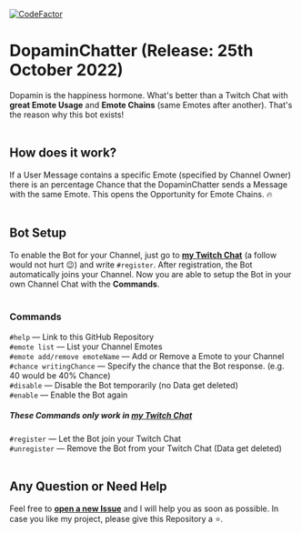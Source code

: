 [![CodeFactor](https://www.codefactor.io/repository/github/jakkoble/dopaminchatter/badge)](https://www.codefactor.io/repository/github/jakkoble/dopaminchatter)
# DopaminChatter (Release: 25th October 2022)
Dopamin is the happiness hormone. What's better than a Twitch Chat with **great Emote Usage** and **Emote Chains** (same Emotes after another). That's the reason why this bot exists!
</br>
</br>
## How does it work?
If a User Message contains a specific Emote (specified by Channel Owner) there is an percentage Chance that the DopaminChatter sends a Message with the same Emote. This opens the Opportunity for Emote Chains. 🔥
</br>
</br>
## Bot Setup
To enable the Bot for your Channel, just go to **[my Twitch Chat](https://twitch.tv/jakkoble)** (a follow would not hurt 😉) and write `#register`. After registration, the Bot automatically joins your Channel. Now you are able to setup the Bot in your own Channel Chat with the **Commands**.
</br>
</br>
### Commands
`#help` — Link to this GitHub Repository </br>
`#emote list` — List your Channel Emotes </br>
`#emote add/remove emoteName` — Add or Remove a Emote to your Channel </br>
`#chance writingChance` — Specify the chance that the Bot response. (e.g. 40 would be 40% Chance) </br>
`#disable` — Disable the Bot temporarily (no Data get deleted) </br>
`#enable` — Enable the Bot again </br>

##### These Commands only work in [my Twitch Chat](https://twitch.tv/jakkoble)
`#register` — Let the Bot join your Twitch Chat </br>
`#unregister` — Remove the Bot from your Twitch Chat (Data get deleted)</br>
</br>
## Any Question or Need Help
Feel free to **[open a new Issue](https://github.com/Jakkoble/DopaminChatter/issues/new)** and I will help you as soon as possible. In case you like my project, please give this Repository a ⭐.

